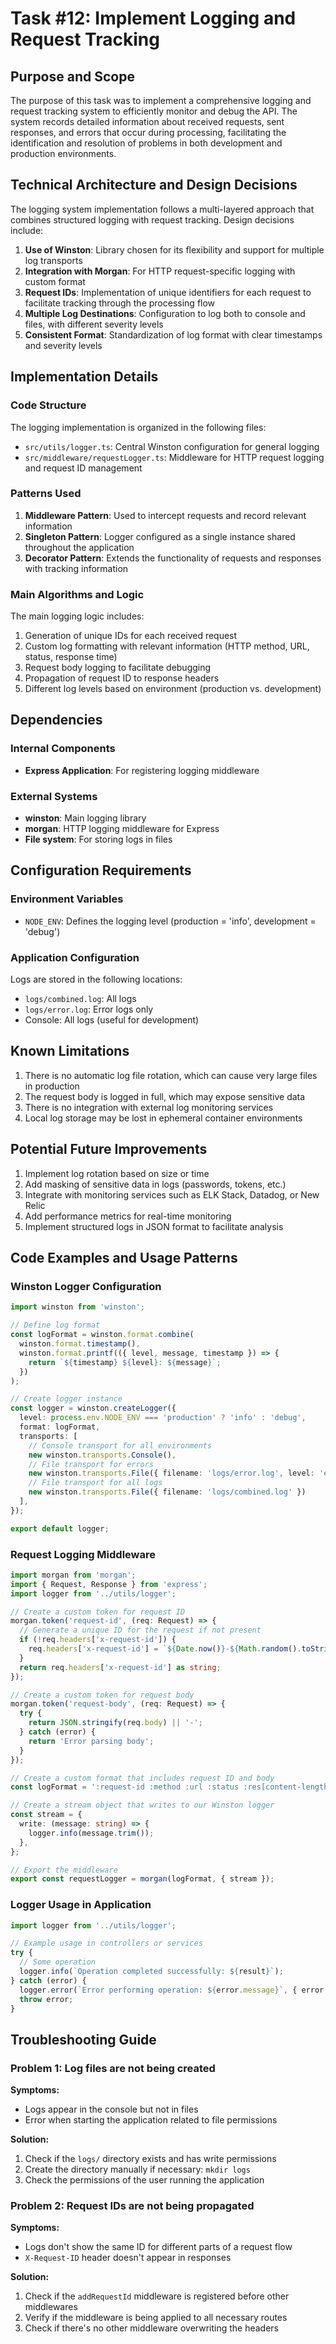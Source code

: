 # Task #12: Implement Logging and Request Tracking

## Purpose and Scope
The purpose of this task was to implement a comprehensive logging and request tracking system to efficiently monitor and debug the API. The system records detailed information about received requests, sent responses, and errors that occur during processing, facilitating the identification and resolution of problems in both development and production environments.

## Technical Architecture and Design Decisions
The logging system implementation follows a multi-layered approach that combines structured logging with request tracking. Design decisions include:

1. **Use of Winston**: Library chosen for its flexibility and support for multiple log transports
2. **Integration with Morgan**: For HTTP request-specific logging with custom format
3. **Request IDs**: Implementation of unique identifiers for each request to facilitate tracking through the processing flow
4. **Multiple Log Destinations**: Configuration to log both to console and files, with different severity levels
5. **Consistent Format**: Standardization of log format with clear timestamps and severity levels

## Implementation Details

### Code Structure
The logging implementation is organized in the following files:
- `src/utils/logger.ts`: Central Winston configuration for general logging
- `src/middleware/requestLogger.ts`: Middleware for HTTP request logging and request ID management

### Patterns Used
1. **Middleware Pattern**: Used to intercept requests and record relevant information
2. **Singleton Pattern**: Logger configured as a single instance shared throughout the application
3. **Decorator Pattern**: Extends the functionality of requests and responses with tracking information

### Main Algorithms and Logic
The main logging logic includes:
1. Generation of unique IDs for each received request
2. Custom log formatting with relevant information (HTTP method, URL, status, response time)
3. Request body logging to facilitate debugging
4. Propagation of request ID to response headers
5. Different log levels based on environment (production vs. development)

## Dependencies

### Internal Components
- **Express Application**: For registering logging middleware

### External Systems
- **winston**: Main logging library
- **morgan**: HTTP logging middleware for Express
- **File system**: For storing logs in files

## Configuration Requirements

### Environment Variables
- `NODE_ENV`: Defines the logging level (production = 'info', development = 'debug')

### Application Configuration
Logs are stored in the following locations:
- `logs/combined.log`: All logs
- `logs/error.log`: Error logs only
- Console: All logs (useful for development)

## Known Limitations
1. There is no automatic log file rotation, which can cause very large files in production
2. The request body is logged in full, which may expose sensitive data
3. There is no integration with external log monitoring services
4. Local log storage may be lost in ephemeral container environments

## Potential Future Improvements
1. Implement log rotation based on size or time
2. Add masking of sensitive data in logs (passwords, tokens, etc.)
3. Integrate with monitoring services such as ELK Stack, Datadog, or New Relic
4. Add performance metrics for real-time monitoring
5. Implement structured logs in JSON format to facilitate analysis

## Code Examples and Usage Patterns

### Winston Logger Configuration
```typescript
import winston from 'winston';

// Define log format
const logFormat = winston.format.combine(
  winston.format.timestamp(),
  winston.format.printf(({ level, message, timestamp }) => {
    return `${timestamp} ${level}: ${message}`;
  })
);

// Create logger instance
const logger = winston.createLogger({
  level: process.env.NODE_ENV === 'production' ? 'info' : 'debug',
  format: logFormat,
  transports: [
    // Console transport for all environments
    new winston.transports.Console(),
    // File transport for errors
    new winston.transports.File({ filename: 'logs/error.log', level: 'error' }),
    // File transport for all logs
    new winston.transports.File({ filename: 'logs/combined.log' })
  ],
});

export default logger;
```

### Request Logging Middleware
```typescript
import morgan from 'morgan';
import { Request, Response } from 'express';
import logger from '../utils/logger';

// Create a custom token for request ID
morgan.token('request-id', (req: Request) => {
  // Generate a unique ID for the request if not present
  if (!req.headers['x-request-id']) {
    req.headers['x-request-id'] = `${Date.now()}-${Math.random().toString(36).substring(2, 15)}`;
  }
  return req.headers['x-request-id'] as string;
});

// Create a custom token for request body
morgan.token('request-body', (req: Request) => {
  try {
    return JSON.stringify(req.body) || '-';
  } catch (error) {
    return 'Error parsing body';
  }
});

// Create a custom format that includes request ID and body
const logFormat = ':request-id :method :url :status :res[content-length] - :response-time ms - body: :request-body';

// Create a stream object that writes to our Winston logger
const stream = {
  write: (message: string) => {
    logger.info(message.trim());
  },
};

// Export the middleware
export const requestLogger = morgan(logFormat, { stream });
```

### Logger Usage in Application
```typescript
import logger from '../utils/logger';

// Example usage in controllers or services
try {
  // Some operation
  logger.info(`Operation completed successfully: ${result}`);
} catch (error) {
  logger.error(`Error performing operation: ${error.message}`, { error });
  throw error;
}
```

## Troubleshooting Guide

### Problem 1: Log files are not being created
**Symptoms:**
- Logs appear in the console but not in files
- Error when starting the application related to file permissions

**Solution:**
1. Check if the `logs/` directory exists and has write permissions
2. Create the directory manually if necessary: `mkdir logs`
3. Check the permissions of the user running the application

### Problem 2: Request IDs are not being propagated
**Symptoms:**
- Logs don't show the same ID for different parts of a request flow
- `X-Request-ID` header doesn't appear in responses

**Solution:**
1. Check if the `addRequestId` middleware is registered before other middlewares
2. Verify if the middleware is being applied to all necessary routes
3. Check if there's no other middleware overwriting the headers